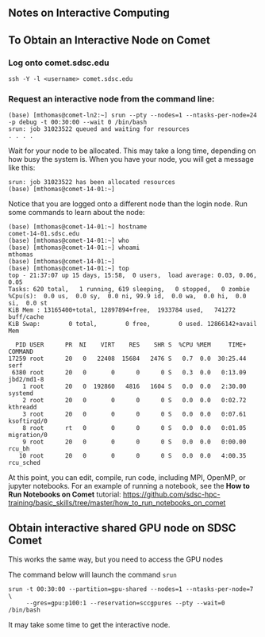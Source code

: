 ## Notes on Interactive Computing

## To Obtain an Interactive Node on Comet

### Log onto comet.sdsc.edu  
```
ssh -Y -l <username> comet.sdsc.edu
```

### Request an interactive node from the command line:
```
(base) [mthomas@comet-ln2:~] srun --pty --nodes=1 --ntasks-per-node=24 -p debug -t 00:30:00 --wait 0 /bin/bash
srun: job 31023522 queued and waiting for resources
. . . .  
```
Wait for your node to be allocated.
This may take a long time, depending on how busy the system is.
When you have your node, you will get a message like this:
```
srun: job 31023522 has been allocated resources
(base) [mthomas@comet-14-01:~] 
```
Notice that you are logged onto a different node than the login node.
Run some commands to learn about the node:
```
(base) [mthomas@comet-14-01:~] hostname
comet-14-01.sdsc.edu
(base) [mthomas@comet-14-01:~] who
(base) [mthomas@comet-14-01:~] whoami
mthomas
(base) [mthomas@comet-14-01:~] 
(base) [mthomas@comet-14-01:~] top
top - 21:37:07 up 15 days, 15:58,  0 users,  load average: 0.03, 0.06, 0.05
Tasks: 620 total,   1 running, 619 sleeping,   0 stopped,   0 zombie
%Cpu(s):  0.0 us,  0.0 sy,  0.0 ni, 99.9 id,  0.0 wa,  0.0 hi,  0.0 si,  0.0 st
KiB Mem : 13165400+total, 12897894+free,  1933784 used,   741272 buff/cache
KiB Swap:        0 total,        0 free,        0 used. 12866142+avail Mem 

  PID USER      PR  NI    VIRT    RES    SHR S  %CPU %MEM     TIME+ COMMAND                              
17259 root      20   0   22408  15684   2476 S   0.7  0.0  30:25.44 serf                                 
 6380 root      20   0       0      0      0 S   0.3  0.0   0:13.09 jbd2/md1-8                           
    1 root      20   0  192860   4816   1604 S   0.0  0.0   2:30.00 systemd                              
    2 root      20   0       0      0      0 S   0.0  0.0   0:02.72 kthreadd                             
    3 root      20   0       0      0      0 S   0.0  0.0   0:07.61 ksoftirqd/0                          
    8 root      rt   0       0      0      0 S   0.0  0.0   0:01.05 migration/0                          
    9 root      20   0       0      0      0 S   0.0  0.0   0:00.00 rcu_bh                               
   10 root      20   0       0      0      0 S   0.0  0.0   4:00.35 rcu_sched       
```
At this point, you can edit, compile, run code, including MPI, OpenMP, or jupyter notebooks.
For an example of running a notebook, see the __How to Run Notebooks on Comet__ tutorial:
https://github.com/sdsc-hpc-training/basic_skills/tree/master/how_to_run_notebooks_on_comet
 
## Obtain interactive shared GPU node on SDSC Comet 
This works the same way, but you need to access the GPU nodes

The command below will launch the command ```srun```

```
srun -t 00:30:00 --partition=gpu-shared --nodes=1 --ntasks-per-node=7 \
     --gres=gpu:p100:1 --reservation=sccgpures --pty --wait=0 /bin/bash
```

It may take some time to get the interactive node.

